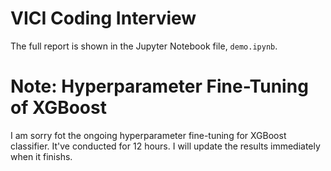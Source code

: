 # VICI Coding Interview

The full report is shown in the Jupyter Notebook file, ``demo.ipynb``.

# Note: Hyperparameter Fine-Tuning of XGBoost
I am sorry fot the ongoing hyperparameter fine-tuning for XGBoost classifier. It've conducted for 12 hours. I will update the results immediately when it finishs.